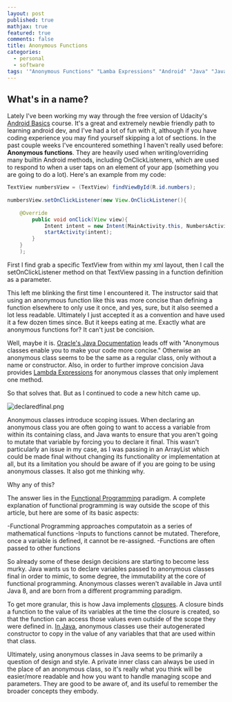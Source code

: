 ```yaml
---
layout: post
published: true
mathjax: true
featured: true
comments: false
title: Anonymous Functions
categories:
  - personal
  - software
tags: '"Anonymous Functions" "Lamba Expressions" "Android" "Java" "Javascript"'
---
```

## What's in a name?

Lately I've been working my way through the free version of Udacity's [Android Basics](https://www.udacity.com/course/android-basics-nanodegree-by-google--nd803) course. It's a great and extremely newbie friendly path to learning android dev, and I've had a lot of fun with it, although if you have coding experience you may find yourself skipping a lot of sections. In the past couple weeks I've encountered something I haven't really used before: ****Anonymous functions****. They are heavily used when writing/overriding many builtin Android methods, including OnClickListeners, which are used to respond to when a user taps on an element of your app (something you are going to do a lot). Here's an example from my code:

```java
TextView numbersView = (TextView) findViewById(R.id.numbers);
		
numbersView.setOnClickListener(new View.OnClickListener(){
		
	@Override
    	public void onClick(View view){
        	Intent intent = new Intent(MainActivity.this, NumbersActivity.class);
            startActivity(intent);
        }
    }
    );
```

First I find grab a specific TextView from within my xml layout, then I call the setOnClickListener method on that TextView passing in a function definition as a parameter.
        
This left me blinking the first time I encountered it. The instructor said that using an anonymous function like this was more concise than defining a function elsewhere to only use it once, and yes, sure, but it also seemed a lot less readable. Ultimately I just accepted it as a convention and have used it a few dozen times since. But it keeps eating at me. Exactly what are anonymous functions for? It can't just be concision. 

Well, maybe it is. [Oracle's Java Documentation](https://docs.oracle.com/javase/tutorial/java/javaOO/anonymousclasses.html) leads off with "Anonymous classes enable you to make your code more concise." Otherwise an anonymous class seems to be the same as a regular class, only without a name or constructor. Also, in order to further improve concision Java provides [Lambda Expressions](https://docs.oracle.com/javase/tutorial/java/javaOO/lambdaexpressions.html) for anonymous classes that only implement one method. 

So that solves that. But as I continued to code a new hitch came up. 

![declaredfinal.png]({{site.baseurl}}/images/declaredfinal.png)


Anonymous classes introduce scoping issues. When declaring an anonymous class you are often going to want to access a variable from within its containing class, and Java wants to ensure that you aren't going to mutate that variable by forcing you to declare it final. This wasn't particularly an issue in my case, as I was passing in an ArrayList which could be made final without changing its functionality or implementation at all, but its a limitation you should be aware of if you are going to be using anonymous classes. It also got me thinking why. 

Why any of this?

The answer lies in the [Functional Programming](https://en.wikipedia.org/wiki/Functional_programming) paradigm. A complete explanation of functional programming is way outside the scope of this article, but here are some of its basic aspects:

-Functional Programming approaches computatoin as a series of mathematical functions
-Inputs to functions cannot be mutated. Therefore, once a variable is defined, it cannot be re-assigned.
-Functions are often passed to other functions

So already some of these design decisions are starting to become less murky. Java wants us to declare variables passed to anonymous classes final in order to mimic, to some degree, the immutability at the core of functional programming. Anonymous classes weren't available in Java until Java 8, and are born from a different programming paradigm.

To get more granular, this is how Java implements [closures](https://en.wikipedia.org/wiki/Closure_(computer_programming)). A closure binds a function to the value of its variables at the time the closure is created, so that the function can access those values even outside of the scope they were defined in. [In Java](https://stackoverflow.com/questions/4732544/why-are-only-final-variables-accessible-in-anonymous-class), anonymous classes use their autogenerated constructor to copy in the value of any variables that that are used within that class.

Ultimately, using anonymous classes in Java seems to be primarily a question of design and style. A private inner class can always be used in the place of an anonymous class, so it's really what you think will be easier/more readable and how you want to handle managing scope and parameters. They are good to be aware of, and its useful to remember the broader concepts they embody. 


